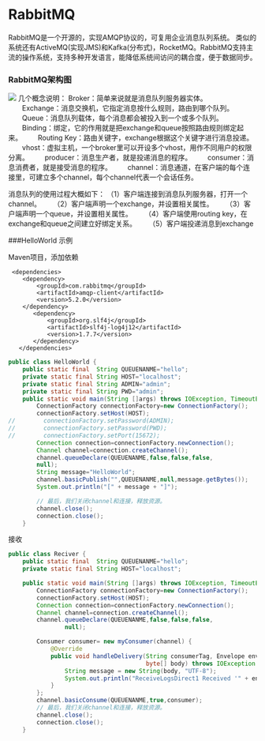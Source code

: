 # RabbitMQ

RabbitMQ是一个开源的，实现AMQP协议的，可复用企业消息队列系统。
类似的系统还有ActiveMQ(实现JMS)和Kafka(分布式)，RocketMQ。RabbitMQ支持主流的操作系统，支持多种开发语言，能降低系统间访问的耦合度，便于数据同步。

### RabbitMQ架构图

![](https://img-blog.csdn.net/20170531105156976)
几个概念说明：
Broker：简单来说就是消息队列服务器实体。
　　Exchange：消息交换机，它指定消息按什么规则，路由到哪个队列。
　　Queue：消息队列载体，每个消息都会被投入到一个或多个队列。
　　Binding：绑定，它的作用就是把exchange和queue按照路由规则绑定起来。
　　Routing Key：路由关键字，exchange根据这个关键字进行消息投递。
　　vhost：虚拟主机，一个broker里可以开设多个vhost，用作不同用户的权限分离。
　　producer：消息生产者，就是投递消息的程序。
　　consumer：消息消费者，就是接受消息的程序。
　　channel：消息通道，在客户端的每个连接里，可建立多个channel，每个channel代表一个会话任务。

消息队列的使用过程大概如下：
 （1）客户端连接到消息队列服务器，打开一个channel。
　　（2）客户端声明一个exchange，并设置相关属性。
　　（3）客户端声明一个queue，并设置相关属性。
　　（4）客户端使用routing key，在exchange和queue之间建立好绑定关系。
　　（5）客户端投递消息到exchange

###HelloWorld 示例
 
Maven项目，添加依赖
```maven
 <dependencies>
    <dependency>
        <groupId>com.rabbitmq</groupId>
        <artifactId>amqp-client</artifactId>
        <version>5.2.0</version>
    </dependency>
       <dependency>
           <groupId>org.slf4j</groupId>
           <artifactId>slf4j-log4j12</artifactId>
           <version>1.7.7</version>
       </dependency>
   </dependencies>
```
```java
public class HelloWorld {
    public static final  String QUEUENANME="hello";
    private static final String HOST="localhost";
    private static final String ADMIN="admin";
    private static final String PWD="admin";
    public static void main(String []args) throws IOException, TimeoutException {
        ConnectionFactory connectionFactory=new ConnectionFactory();
        connectionFactory.setHost(HOST);
//        connectionFactory.setPassword(ADMIN);
//        connectionFactory.setPassword(PWD);
//        connectionFactory.setPort(15672);
        Connection connection=connectionFactory.newConnection();
        Channel channel=connection.createChannel();
        channel.queueDeclare(QUEUENANME,false,false,false,
        null);
        String message="HelloWorld";
        channel.basicPublish("",QUEUENANME,null,message.getBytes());
        System.out.println("[" + message + "]");

        // 最后，我们关闭channel和连接，释放资源。
        channel.close();
        connection.close();
    }

```

接收
```java
public class Reciver {
    public static final  String QUEUENANME="hello";
    private static final String HOST="localhost";

    public static void main(String []args) throws IOException, TimeoutException {
        ConnectionFactory connectionFactory=new ConnectionFactory();
        connectionFactory.setHost(HOST);
        Connection connection=connectionFactory.newConnection();
        Channel channel=connection.createChannel();
        channel.queueDeclare(QUEUENANME,false,false,false,
                null);

        Consumer consumer= new myConsumer(channel) {
            @Override
            public void handleDelivery(String consumerTag, Envelope envelope, AMQP.BasicProperties properties,
                                       byte[] body) throws IOException {
                String message = new String(body, "UTF-8");
                System.out.println("ReceiveLogsDirect1 Received '" + envelope.getRoutingKey() + "':'" + message + "'");
            }
        };
        channel.basicConsume(QUEUENANME,true,consumer);
        // 最后，我们关闭channel和连接，释放资源。
        channel.close();
        connection.close();
    }

```



